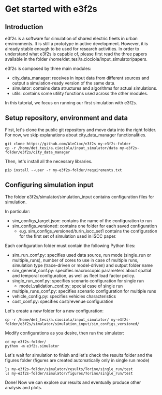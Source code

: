 # Get started with e3f2s

## Introduction

e3f2s is a software for simulation of shared electric fleets in urban environments.
It is still a prototype in active development. However, it is already stable enough to be used for research activities.
In order to understand what e3f2s is capable of, please first read the three papers available in the folder /home/det_tesi/a.ciociola/input_simulator/papers.

e3f2s is composed by three main modules:
* city_data_manager: receives in input data from different sources and output a simulation-ready version of the same data.
* simulator: contains data structures and algorithms for actual simulations.
* utils: contains some utility functions used across the other modules.

In this tutorial, we focus on running our first simulation with e3f2s.

## Setup repository, environment and data

First, let's clone the public git repository and move data into the right folder.
For now, we skip explanations about city_data_manager functionalities.

```console
git clone https://github.com/AleCioc/e3f2s my-e3f2s-folder
cp -r /home/det_tesi/a.ciociola/input_simulator/data my-e3f2s-folder/e3f2s/city_data_manager
```

Then, let's install all the necessary libraries.

```console
pip install --user -r my-e3f2s-folder/requirements.txt
```


## Configuring simulation input

The folder e3f2s/simulator/simulation_input contains configuration files for simulation.

In particular:

* sim_configs_target.json: contains the name of the configuration to run
* sim_configs_versioned: contains one folder for each saved configuration
    * e.g. sim_configs_versioned/turin_iscc_set1 contains the configuration for the first set of simulation used in ISCC paper.

Each configuration folder must contain the following Python files:

* sim_run_conf.py: specifies used data source, run mode (single_run or multiple_runs), number of cores to use in case of multiple runs, simulation type (trace-driven or model-driven) and output folder name
* sim_general_conf.py: specifies macroscopic parameters about spatial and temporal configuration, as well as fleet load factor policy.
* single_run_conf.py: specifies scenario configuration for single run
    * model_validation_conf.py: special case of single run
* multiple_runs_conf.py: specifies scenario configuration for multiple runs
* vehicle_config.py: specifies vehicles characteristics
* cost_conf.py: specifies cost/revenue configuration

Let's create a new folder for a new configuration:

```console
cp -r /home/det_tesi/a.ciociola/input_simulator/ my-e3f2s-folder/e3f2s/simulator/simulation_input/sim_configs_versioned/
```

Modify configurations as you desire, then run the simulator:

```console
cd my-e3f2s-folder/
python -m e3f2s.simulator
```

Let's wait for simulation to finish and let's check the results folder and the figures folder (figures are created automatically only in single run mode)

```console
ls my-e3f2s-folder/simulator/results/Torino/single_run/test
ls my-e3f2s-folder/simulator/figures/Torino/single_run/test
```

Done! Now we can explore our results and eventually produce other analysis and plots.

